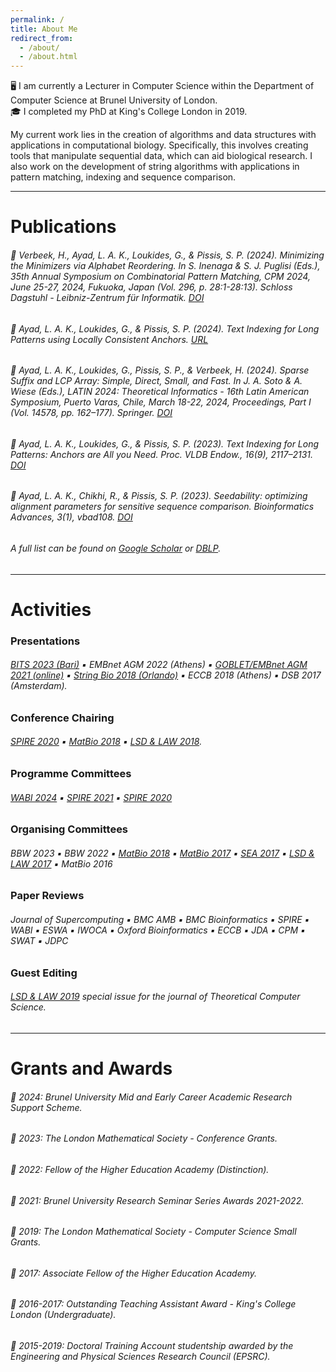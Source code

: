```yaml
---
permalink: /
title: About Me
redirect_from: 
  - /about/
  - /about.html
---
```

🖥️ I am currently a Lecturer in Computer Science within the Department of Computer Science at Brunel University of London. \
🎓 I completed my PhD at King's College London in 2019.

My current work lies in the creation of algorithms and data structures with applications in computational biology. Specifically, this involves creating tools that manipulate sequential data, which can aid biological research. I also work on the development of string algorithms with applications in pattern matching, indexing and sequence comparison.

***
# Publications
###### 📝 Verbeek, H., Ayad, L. A. K., Loukides, G., & Pissis, S. P. (2024). Minimizing the Minimizers via Alphabet Reordering. In S. Inenaga & S. J. Puglisi (Eds.), 35th Annual Symposium on Combinatorial Pattern Matching, CPM 2024, June 25-27, 2024, Fukuoka, Japan (Vol. 296, p. 28:1-28:13). Schloss Dagstuhl - Leibniz-Zentrum für Informatik. [DOI](https://doi.org/10.4230/LIPICS.CPM.2024.28)

###### 📝 Ayad, L. A. K., Loukides, G., & Pissis, S. P. (2024). Text Indexing for Long Patterns using Locally Consistent Anchors. [URL](https://arxiv.org/abs/2407.11819) 

###### 📝 Ayad, L. A. K., Loukides, G., Pissis, S. P., & Verbeek, H. (2024). Sparse Suffix and LCP Array: Simple, Direct, Small, and Fast. In J. A. Soto & A. Wiese (Eds.), LATIN 2024: Theoretical Informatics - 16th Latin American Symposium, Puerto Varas, Chile, March 18-22, 2024, Proceedings, Part I (Vol. 14578, pp. 162–177). Springer. [DOI](https://doi.org/10.1007/978-3-031-55598-5\_11)

###### 📝 Ayad, L. A. K., Loukides, G., & Pissis, S. P. (2023). Text Indexing for Long Patterns: Anchors are All you Need. Proc. VLDB Endow., 16(9), 2117–2131. [DOI](https://doi.org/10.14778/3598581.3598586)

###### 📝 Ayad, L. A. K., Chikhi, R., & Pissis, S. P. (2023). Seedability: optimizing alignment parameters for sensitive sequence comparison. Bioinformatics Advances, 3(1), vbad108. [DOI](https://doi.org/10.1093/bioadv/vbad108)

###### A full list can be found on [Google Scholar](https://scholar.google.com/citations?hl=en&user=i51w1C0AAAAJ&view_op=list_works&sortby=pubdate) or [DBLP](https://dblp.org/pid/193/1681.html).

***
# Activities 
### Presentations
###### [BITS 2023 (Bari)](https://bioinformatics.it/bits2023/1633/workshop) ▪️ EMBnet AGM 2022 (Athens) ▪️ [GOBLET/EMBnet AGM 2021 (online)](https://www.mygoblet.org/goblet-agm-2021-11-15-october-agenda-and-registration/) ▪️ [String Bio 2018 (Orlando)](http://www.cs.ucf.edu/stringbio2018/) ▪️ ECCB 2018 (Athens) ▪️ DSB 2017 (Amsterdam).

### Conference Chairing 
###### [SPIRE 2020](https://www.cs.ucf.edu/spire2020/) ▪️ [MatBio 2018](https://nms.kcl.ac.uk/informatics/events/MatBio2018/) ▪️ [LSD & LAW 2018](https://nms.kcl.ac.uk/informatics/events/LSD&LAW18/).

### Programme Committees
###### [WABI 2024](https://algo-conference.org/2024/wabi/) ▪️ [SPIRE 2021](https://www.cristal.univ-lille.fr/spire2021/) ▪️ [SPIRE 2020](https://www.cs.ucf.edu/spire2020/)

### Organising Committees
###### BBW 2023 ▪️ BBW 2022 ▪️ [MatBio 2018](https://nms.kcl.ac.uk/informatics/events/MatBio2018/) ▪️ [MatBio 2017](https://nms.kcl.ac.uk/informatics/events/MatBio2017/) ▪️ [SEA 2017](https://nms.kcl.ac.uk/informatics/events/SEA2017/prog.html) ▪️ [LSD & LAW 2017](https://nms.kcl.ac.uk/informatics/events/LSD&LAW17/) ▪️ MatBio 2016

### Paper Reviews
###### Journal of Supercomputing ▪️ BMC AMB ▪️ BMC Bioinformatics ▪️ SPIRE ▪️ WABI ▪️ ESWA ▪️ IWOCA ▪️ Oxford Bioinformatics ▪️ ECCB ▪️ JDA ▪️ CPM ▪️ SWAT ▪️ JDPC

### Guest Editing
###### [LSD & LAW 2019](https://www.journals.elsevier.com/theoretical-computer-science/call-for-papers/27th-london-stringology-days-london-algorithmic-workshop) special issue for the journal of Theoretical Computer Science.

***
# Grants and Awards
###### 🥇 2024: Brunel University Mid and Early Career Academic Research Support Scheme.
###### 🥇 2023: The London Mathematical Society - Conference Grants.
###### 🥇 2022: Fellow of the Higher Education Academy (Distinction).
###### 🥇 2021: Brunel University Research Seminar Series Awards 2021-2022.
###### 🥇 2019: The London Mathematical Society - Computer Science Small Grants.
###### 🥇 2017: Associate Fellow of the Higher Education Academy.
###### 🥇 2016-2017: Outstanding Teaching Assistant Award - King's College London (Undergraduate).
###### 🥇 2015-2019: Doctoral Training Account studentship awarded by the Engineering and Physical Sciences Research Council (EPSRC).
